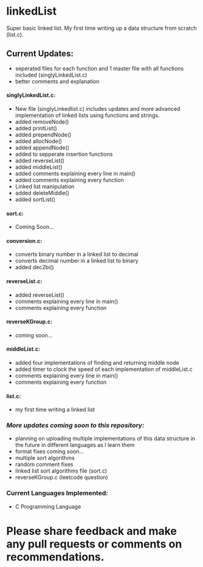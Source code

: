 # linkedList
Super basic linked list. My first time writing up a data structure from scratch (list.c).  
  
## Current Updates: 
* seperated files for each function and 1 master file with all functions included (singlyLinkedList.c)  
* better comments and explanation
#### singlyLinkedList.c:  
* New file (singlyLinkedlist.c) includes updates and more advanced implementation of linked lists using functions and strings.  
* added removeNode()
* added printList()
* added prependNode()
* added allocNode()
* added appendNode()
* added to sepperate insertion functions
* added reverseList()
* added middleList()
* added comments explaining every line in main()
* added comments explaining every function
* Linked list manipulation   
* added deleteMiddle()
* added sortList()
#### sort.c:
* Coming Soon...
#### conversion.c:   
* converts binary number in a linked list to decimal 
* converts decimal number in a linked list to binary
* added dec2bi()  
#### reverseList.c:  
* added reverseList()
* comments explaining every line in main()
* comments explaining every function  
#### reverseKGroup.c:  
* coming soon...
#### middleList.c:  
* added four implementations of finding and returning middle node
* added timer to clock the speed of each implementation of middleList.c
* comments explaining every line in main()
* comments explaining every function  
#### list.c:
* my first time writing a linked list
### ***More updates coming soon to this repository:*** ###  
* planning on uploading multiple implementations of this data structure in the future in different languages as I learn them
* format fixes coming soon... 
* multiple sort algorithms
* random comment fixes 
* linked list sort algorithms file (sort.c)
* reverseKGroup.c (leetcode question)
### Current Languages Implemented:   
* C Programming Language  
  
# Please share feedback and make any pull requests or comments on recommendations.
